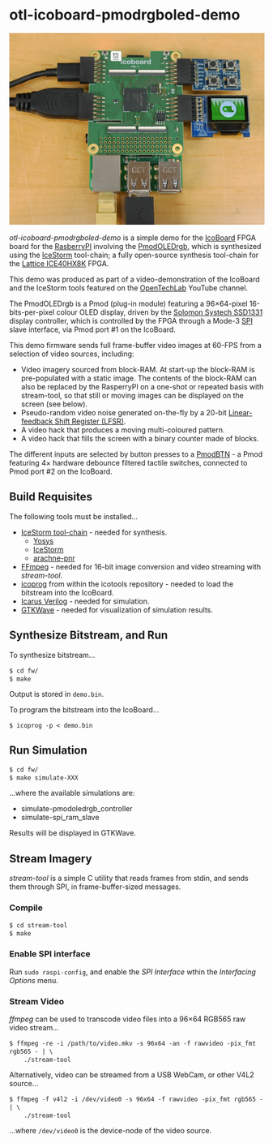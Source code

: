 otl-icoboard-pmodrgboled-demo
=============================

![Demo Board Setup](demo.jpg)

*otl-icoboard-pmodrgboled-demo* is a simple demo for the
[IcoBoard](http://icoboard.org) FPGA board for the
[RasberryPI](https://www.raspberrypi.org/) involving the
[PmodOLEDrgb](https://reference.digilentinc.com/reference/pmod/pmodoledrgb/start),
which is synthesized using the [IceStorm](http://www.clifford.at/icestorm/)
tool-chain; a fully open-source synthesis tool-chain for the
[Lattice ICE40HX8K](http://www.latticesemi.com/Products/FPGAandCPLD/iCE40.aspx)
FPGA.

This demo was produced as part of a video-demonstration of the IcoBoard and the
IceStorm tools featured on the [OpenTechLab](https://opentechlab.org.uk/)
YouTube channel.

The PmodOLEDrgb is a Pmod (plug-in module) featuring a 96×64-pixel
16-bits-per-pixel colour OLED display, driven by the
[Solomon Systech SSD1331](https://cdn-shop.adafruit.com/datasheets/SSD1331_1.2.pdf)
display controller, which is controlled by the FPGA through a Mode-3
[SPI](https://en.wikipedia.org/wiki/Serial_Peripheral_Interface_Bus) slave
interface, via Pmod port #1 on the IcoBoard.

This demo firmware sends full frame-buffer video images at 60-FPS from a
selection of video sources, including:

 * Video imagery sourced from block-RAM. At start-up the block-RAM is
   pre-populated with a static image. The contents of the block-RAM can also be
   replaced by the RasperryPI on a one-shot or repeated basis with stream-tool,
   so that still or moving images can be displayed on the screen (see below).
 * Pseudo-random video noise generated on-the-fly by a 20-bit
   [Linear-feedback Shift Register (LFSR)](https://en.wikipedia.org/wiki/LFSR).
 * A video hack that produces a moving multi-coloured pattern.
 * A video hack that fills the screen with a binary counter made of blocks.

The different inputs are selected by button presses to a
[PmodBTN](https://reference.digilentinc.com/reference/pmod/pmodbtn/start) - a
Pmod featuring 4× hardware debounce filtered tactile switches, connected to
Pmod port #2 on the IcoBoard.

Build Requisites
----------------

The following tools must be installed...

 * [IceStorm tool-chain](http://www.clifford.at/icestorm/) - needed for synthesis.
   * [Yosys](http://www.clifford.at/yosys/)
   * [IceStorm](http://www.clifford.at/icestorm/)
   * [arachne-pnr](https://github.com/cseed/arachne-pnr)
 * [FFmpeg](http://ffmpeg.org/) - needed for 16-bit image conversion and video
   streaming with *stream-tool*.
 * [icoprog](https://github.com/cliffordwolf/icotools/tree/master/icoprog) from
   within the icotools repository - needed to load the bitstream into the
   IcoBoard.
 * [Icarus Verilog](http://iverilog.icarus.com/) - needed for simulation.
 * [GTKWave](http://gtkwave.sourceforge.net/) - needed for visualization of
   simulation results.

Synthesize Bitstream, and Run
-----------------------------

To synthesize bitstream...
```
$ cd fw/
$ make
```
Output is stored in `demo.bin`.

To program the bitstream into the IcoBoard...
```
$ icoprog -p < demo.bin
```

Run Simulation
--------------

```
$ cd fw/
$ make simulate-XXX
```
...where the available simulations are:

 * simulate-pmodoledrgb_controller
 * simulate-spi_ram_slave

Results will be displayed in GTKWave.

Stream Imagery
--------------
*stream-tool* is a simple C utility that reads frames from stdin, and sends
them through SPI, in frame-buffer-sized messages.

### Compile
```
$ cd stream-tool
$ make
```

### Enable SPI interface
Run `sudo raspi-config`, and enable the *SPI Interface* wthin the *Interfacing
Options* menu.

### Stream Video
*ffmpeg* can be used to transcode video files into a 96×64 RGB565 raw video stream...
```
$ ffmpeg -re -i /path/to/video.mkv -s 96x64 -an -f rawvideo -pix_fmt rgb565 - | \
    ./stream-tool
```

Alternatively, video can be streamed from a USB WebCam, or other V4L2 source...
```
$ ffmpeg -f v4l2 -i /dev/video0 -s 96x64 -f rawvideo -pix_fmt rgb565 - | \
    ./stream-tool
```
...where `/dev/video0` is the device-node of the video source.
